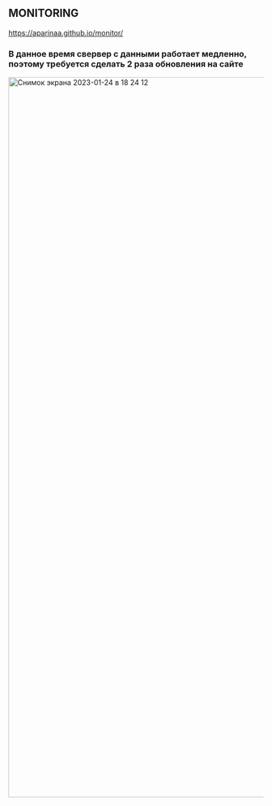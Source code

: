 ## MONITORING

https://aparinaa.github.io/monitor/

### В данное время свервер с данными работает медленно, поэтому требуется сделать 2 раза обновления на сайте

<img width="1424" alt="Снимок экрана 2023-01-24 в 18 24 12" src="https://user-images.githubusercontent.com/32280092/214334995-dc4107d1-d16f-4d5c-96de-0d1208383a9c.png">
